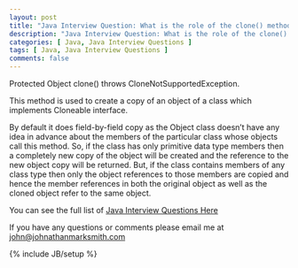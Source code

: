 ```yaml
---
layout: post
title: "Java Interview Question: What is the role of the clone() method in Java"
description: "Java Interview Question: What is the role of the clone() method in Java"
categories: [ Java, Java Interview Questions ]
tags: [ Java, Java Interview Questions ]
comments: false
---
```


Protected Object clone() throws CloneNotSupportedException.

This method is used to create a copy of an object of a class which implements Cloneable interface.

By default it does field-by-field copy as the Object class doesn’t have any idea in advance about the members of the particular class whose objects call this method. So, if the class has only primitive data type members then a completely new copy of the object will be created and the reference to the new object copy will be returned. But, if the class contains members of any class type then only the object references to those members are copied and hence the member references in both the original object as well as the cloned object refer to the same object.


You can see the full list of <a href="/java-interview-questions.html">Java Interview Questions Here</a>

If you have any questions or comments please email me at <a href="mailto:john@johnathanmarksmith.com">john@johnathanmarksmith.com</a>


{% include JB/setup %}
